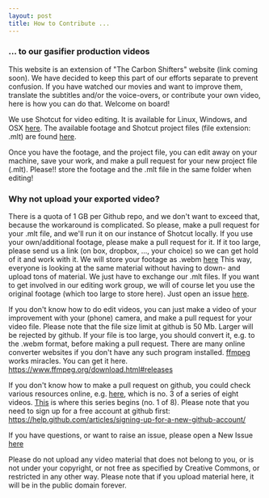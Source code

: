 ```yaml
---
layout: post
title: How to Contribute ...
---
```

### ... to our gasifier production videos

This website is an extension of "The Carbon Shifters" website (link coming soon). We have decided to keep this part of our efforts separate to prevent confusion. If you have watched our movies and want to improve them, translate the subtitles and/or the voice-overs, or contribute your own video, here is how you can do that. Welcome on board!  

We use Shotcut for video editing. It is available for Linux, Windows, and OSX <a href="https://shotcut.org">here</a>. 
The available footage and Shotcut project files (file extension: .mlt) are found [here](https://github.com/zorbathegreek/Gasifier-Production/tree/master/assets/footage
). 

Once you have the footage, and the project file, you can edit away on your machine, save your work, and make a pull request for your new project file (.mlt). Please!! store the footage and the .mlt file in the same folder when editing! 

### Why not upload your exported video? 
There is a quota of 1 GB per Github repo, and we don't want to exceed that, because the workaround is complicated. 
So please, make a pull request for your .mlt file, and we'll run it on our instance of Shotcut locally. If you use your own/additional footage, please make a pull request for it. If it too large, please send us a link (on box, dropbox, ..., your choice) so we can get hold of it and work with it. We will store your footage as .webm [here](https://github.com/zorbathegreek/Gasifier-Production/tree/master/assets/footage) This way, everyone is looking at the same material without having to down- and upload tons of material. We just have to exchange our .mlt files. If you want to get involved in our editing work group, we will of course let you use the original footage (which too large to store here). Just open an issue [here](https://github.com/zorbathegreek/gasifier-production/issues/new).  

If you don't know how to do edit videos, you can just make a video of your improvement with your (phone) camera, and make a pull request for your video file. Please note that the file size limit at github is 50 Mb. Larger will be rejected by github. If your file is too large, you should convert it, e.g. to the .webm format, before making a pull request. There are many online converter websites if you don't have any such program installed. [ffmpeg](https://www.ffmpeg.org/) works miracles. You can get it here. https://www.ffmpeg.org/download.html#releases

If you don't know how to make a pull request on github, you could check various resources online, e.g. [here](https://www.youtube.com/watch?v=_NrSWLQsDL4), which is no. 3 of a series of eight videos. 
[This](https://www.youtube.com/watch?v=BCQHnlnPusY) is where this series begins (no. 1 of 8). Please note that you need to sign up for a free account at github first: https://help.github.com/articles/signing-up-for-a-new-github-account/

If you have questions, or want to raise an issue, please open a New Issue [here](https://github.com/zorbathegreek/gasifier-production/issues/new)

Please do not upload any video material that does not belong to you, or is not under your copyright, or not free as specified by Creative Commons, or restricted in any other way. Please note that if you upload material here, it will be in the public domain forever. 

